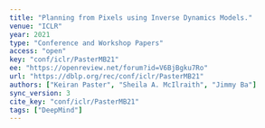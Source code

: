 ```yaml
---
title: "Planning from Pixels using Inverse Dynamics Models."
venue: "ICLR"
year: 2021
type: "Conference and Workshop Papers"
access: "open"
key: "conf/iclr/PasterMB21"
ee: "https://openreview.net/forum?id=V6BjBgku7Ro"
url: "https://dblp.org/rec/conf/iclr/PasterMB21"
authors: ["Keiran Paster", "Sheila A. McIlraith", "Jimmy Ba"]
sync_version: 3
cite_key: "conf/iclr/PasterMB21"
tags: ["DeepMind"]
---
```

